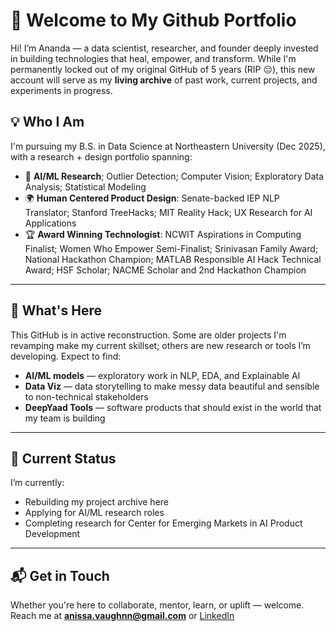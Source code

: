 # 🌱 Welcome to My Github Portfolio

Hi! I’m Ananda — a data scientist, researcher, and founder deeply invested in building technologies that heal, empower, and transform. While I'm permanently locked out of my original GitHub of 5 years (RIP 😔), this new account will serve as my **living archive** of past work, current projects, and experiments in progress.

## 💡 Who I Am
I'm pursuing my B.S. in Data Science at Northeastern University (Dec 2025), with a research + design portfolio spanning:
- 🔬 **AI/ML Research**; Outlier Detection; Computer Vision; Exploratory Data Analysis; Statistical Modeling
- 🌍 **Human Centered Product Design**: Senate-backed IEP NLP Translator; Stanford TreeHacks; MIT Reality Hack; UX Research for AI Applications
- 🏆 **Award Winning Technologist**: NCWIT Aspirations in Computing Finalist; Women Who Empower Semi-Finalist; Srinivasan Family Award; National Hackathon Champion; MATLAB Responsible AI Hack Technical Award; HSF Scholar; NACME Scholar and 2nd Hackathon Champion

---

## 🚧 What's Here

This GitHub is in active reconstruction. Some are older projects I'm revamping make my current skillset; others are new research or tools I’m developing. Expect to find:
- **AI/ML models** — exploratory work in NLP, EDA, and Explainable AI
- **Data Viz** — data storytelling to make messy data beautiful and sensible to non-technical stakeholders
- **DeepYaad Tools** — software products that should exist in the world that my team is building

---

## 🔄 Current Status

I’m currently:
- Rebuilding my project archive here
- Applying for AI/ML research roles
- Completing research for Center for Emerging Markets in AI Product Development

---

## 📬 Get in Touch

Whether you're here to collaborate, mentor, learn, or uplift — welcome.  
Reach me at **[anissa.vaughnn@gmail.com](mailto:anissa.vaughnn@gmail.com)** or [LinkedIn](https://www.linkedin.com/in/anandæ/)  

